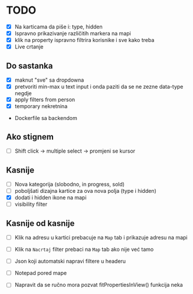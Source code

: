 # TODO

- [x] Na karticama da piše i: type, hidden
- [x] Ispravno prikazivanje različitih markera na mapi
- [x] klik na property ispravno filtrira korisnike i sve kako treba
- [x] Live crtanje

## Do sastanka

- [x] maknut "sve" sa dropdowna
- [x] pretvoriti min-max u text input i onda paziti da se ne zezne data-type negdje
- [x] apply filters from person
- [x] temporary nekretnina
- Dockerfile sa backendom

## Ako stignem

- [ ] Shift click -> multiple select -> promjeni se kursor

## Kasnije

- [ ] Nova kategorija (slobodno, in progress, sold)
- [ ] poboljšati dizajna kartice za ova nova polja (type i hidden)
- [x] dodati i hidden ikone na mapi
- [ ] visibility filter

## Kasnije od kasnije

- [ ] Klik na adresu u kartici prebacuje na `Map` tab i prikazuje adresu na mapi
- [ ] Klik na `Nacrtaj` filter prebaci na `Map` tab ako nije već tamo

- [ ] Json koji automatski napravi filtere u headeru
- [ ] Notepad pored mape
- [ ] Napravit da se ručno mora pozvat fitPropertiesInView() funkcija neka
